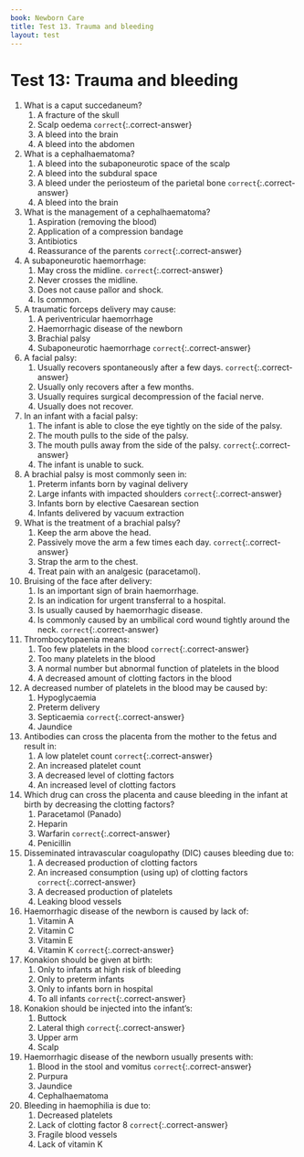 ```yaml
---
book: Newborn Care
title: Test 13. Trauma and bleeding
layout: test
---
```


# Test 13: Trauma and bleeding

1.	What is a caput succedaneum?
	1.	A fracture of the skull
	1.	Scalp oedema `correct`{:.correct-answer}
	1.	A bleed into the brain
	1.	A bleed into the abdomen
2.	What is a cephalhaematoma?
	1.	A bleed into the subaponeurotic space of the scalp
	1.	A bleed into the subdural space
	1.	A bleed under the periosteum of the parietal bone `correct`{:.correct-answer}
	1.	A bleed into the brain
3.	What is the management of a cephalhaematoma?
	1.	Aspiration (removing the blood)
	1.	Application of a compression bandage
	1.	Antibiotics
	1.	Reassurance of the parents `correct`{:.correct-answer}
4.	A subaponeurotic haemorrhage:
	1.	May cross the midline. `correct`{:.correct-answer}
	1.	Never crosses the midline.
	1.	Does not cause pallor and shock.
	1.	Is common.
5.	A traumatic forceps delivery may cause:
	1.	A periventricular haemorrhage
	1.	Haemorrhagic disease of the newborn
	1.	Brachial palsy
	1.	Subaponeurotic haemorrhage `correct`{:.correct-answer}
6.	A facial palsy:
	1.	Usually recovers spontaneously after a few days. `correct`{:.correct-answer}
	1.	Usually only recovers after a few months.
	1.	Usually requires surgical decompression of the facial nerve.
	1.	Usually does not recover.
7.	In an infant with a facial palsy:
	1.	The infant is able to close the eye tightly on the side of the palsy.
	1.	The mouth pulls to the side of the palsy.
	1.	The mouth pulls away from the side of the palsy. `correct`{:.correct-answer}
	1.	The infant is unable to suck.
8.	A brachial palsy is most commonly seen in:
	1.	Preterm infants born by vaginal delivery
	1.	Large infants with impacted shoulders `correct`{:.correct-answer}
	1.	Infants born by elective Caesarean section
	1.	Infants delivered by vacuum extraction
9.	What is the treatment of a brachial palsy?
	1.	Keep the arm above the head.
	1.	Passively move the arm a few times each day. `correct`{:.correct-answer}
	1.	Strap the arm to the chest.
	1.	Treat pain with an analgesic (paracetamol).
10.	Bruising of the face after delivery:
	1.	Is an important sign of brain haemorrhage.
	1.	Is an indication for urgent transferral to a hospital.
	1.	Is usually caused by haemorrhagic disease.
	1.	Is commonly caused by an umbilical cord wound tightly around the neck. `correct`{:.correct-answer}
11.	Thrombocytopaenia means:
	1.	Too few platelets in the blood `correct`{:.correct-answer}
	1.	Too many platelets in the blood
	1.	A normal number but abnormal function of platelets in the blood
	1.	A decreased amount of clotting factors in the blood
12.	A decreased number of platelets in the blood may be caused by:
	1.	Hypoglycaemia
	1.	Preterm delivery
	1.	Septicaemia `correct`{:.correct-answer}
	1.	Jaundice
13.	Antibodies can cross the placenta from the mother to the fetus and result in:
	1.	A low platelet count `correct`{:.correct-answer}
	1.	An increased platelet count
	1.	A decreased level of clotting factors
	1.	An increased level of clotting factors
14.	Which drug can cross the placenta and cause bleeding in the infant at birth by decreasing the clotting factors?
	1.	Paracetamol (Panado)
	1.	Heparin
	1.	Warfarin `correct`{:.correct-answer}
	1.	Penicillin
15.	Disseminated intravascular coagulo­pathy (DIC) causes bleeding due to:
	1.	A decreased production of clotting factors
	1.	An increased consumption (using up) of clotting factors `correct`{:.correct-answer}
	1.	A decreased production of platelets
	1.	Leaking blood vessels
16.	Haemorrhagic disease of the newborn is caused by lack of:
	1.	Vitamin A
	1.	Vitamin C
	1.	Vitamin E
	1.	Vitamin K `correct`{:.correct-answer}
17.	Konakion should be given at birth:
	1.	Only to infants at high risk of bleeding
	1.	Only to preterm infants
	1.	Only to infants born in hospital
	1.	To all infants `correct`{:.correct-answer}
18.	Konakion should be injected into the infant’s:
	1.	Buttock
	1.	Lateral thigh `correct`{:.correct-answer}
	1.	Upper arm
	1.	Scalp
19.	Haemorrhagic disease of the newborn usually presents with:
	1.	Blood in the stool and vomitus `correct`{:.correct-answer}
	1.	Purpura
	1.	Jaundice
	1.	Cephalhaematoma
20.	Bleeding in haemophilia is due to:
	1.	Decreased platelets
	1.	Lack of clotting factor 8 `correct`{:.correct-answer}
	1.	Fragile blood vessels
	1.	Lack of vitamin K
